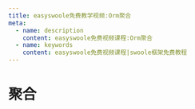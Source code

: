 ```yaml
---
title: easyswoole免费教学视频:Orm聚合
meta:
  - name: description
    content: easyswoole免费视频课程:Orm聚合
  - name: keywords
    content: easyswoole免费视频课程|swoole框架免费教程
---
```

# 聚合
<script type="text/javascript" src="/Js/Ckplayer/ckplayer.js"></script>
<div class="video" style="width: 50rem;height: 30rem;"></div>
<script type="text/javascript">
    var videoObject = {
    		container: '.video',
    		variable: 'player',
    		video:'http://video-oss.easyswoole.com/es-orm/10.%E8%81%9A%E5%90%88.mp4'
    	};
    var player=new ckplayer(videoObject);
</script>
